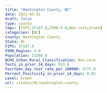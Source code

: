 ```yaml
---
title: "Washington County, NC"
date: 2021-03-31
draft: false
type: county
tags: [FIPS:37187.0,FEMA:4.0,Non-core,Green]
categories: [NC]
County: Washington County
State: NC
FIPS: 37187.0
FEMA_Region: 4.0
Population: 11580.0
NCHS_Urban_Rural_Classification: Non-core
Tests_in_prior_14_days: 553.0
Fourteen_day_test_rate_per_100000: 4775.0
Percent_Positivity_in_prior_14_days: 0.02
Level: Green
url: /states/NC/washington-county
---
```



